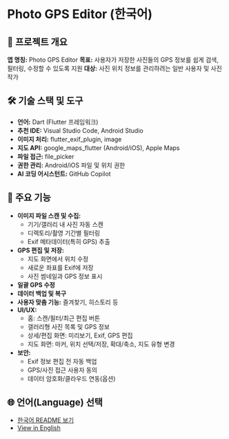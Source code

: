# Photo GPS Editor (한국어)

## 📖 프로젝트 개요

**앱 명칭:** Photo GPS Editor
**목표:** 사용자가 저장한 사진들의 GPS 정보를 쉽게 검색, 필터링, 수정할 수 있도록 지원
**대상:** 사진 위치 정보를 관리하려는 일반 사용자 및 사진 작가

## 🛠️ 기술 스택 및 도구

- **언어:** Dart (Flutter 프레임워크)
- **추천 IDE:** Visual Studio Code, Android Studio
- **이미지 처리:** flutter_exif_plugin, image
- **지도 API:** google_maps_flutter (Android/iOS), Apple Maps
- **파일 접근:** file_picker
- **권한 관리:** Android/iOS 파일 및 위치 권한
- **AI 코딩 어시스턴트:** GitHub Copilot

## 🚀 주요 기능

- **이미지 파일 스캔 및 수집:**
  - 기기/갤러리 내 사진 자동 스캔
  - 디렉토리/촬영 기간별 필터링
  - Exif 메타데이터(특히 GPS) 추출
- **GPS 편집 및 저장:**
  - 지도 화면에서 위치 수정
  - 새로운 좌표를 Exif에 저장
  - 사진 썸네일과 GPS 정보 표시
- **일괄 GPS 수정**
- **데이터 백업 및 복구**
- **사용자 맞춤 기능:** 즐겨찾기, 히스토리 등
- **UI/UX:**
  - 홈: 스캔/필터/최근 편집 버튼
  - 갤러리형 사진 목록 및 GPS 정보
  - 상세/편집 화면: 미리보기, Exif, GPS 편집
  - 지도 화면: 마커, 위치 선택/저장, 확대/축소, 지도 유형 변경
- **보안:**
  - Exif 정보 편집 전 자동 백업
  - GPS/사진 접근 사용자 동의
  - 데이터 암호화/클라우드 연동(옵션)

## 🌐 언어(Language) 선택

- [한국어 README 보기](README.ko.md)
- [View in English](README.en.md)
